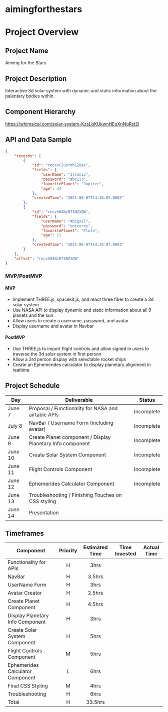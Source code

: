 # aimingforthestars

# Project Overview

## Project Name

Aiming for the Stars

## Project Description

Interactive 3d solar system with dynamic and static information about the palentary bodies within.

## Component Hierarchy

https://whimsical.com/solar-system-KzsLbKUkwnHEuXnNqRstZi

## API and Data Sample


```json
{
    "records": [
        {
            "id": "recxxC2usroh1Z8ex",
            "fields": {
                "userName": "Jtronic",
                "password": "abc123",
                "favoritePlanet": "Jupiter",
                "age": 34
            },
            "createdTime": "2021-06-07T14:26:07.000Z"
        },
        {
            "id": "recvh04NzR73NZXQW",
            "fields": {
                "userName": "Abigail",
                "password": "unicorns",
                "favoritePlanet": "Pluto",
                "age": 11
            },
            "createdTime": "2021-06-07T14:26:07.000Z"
        }
    ],
    "offset": "recvh04NzR73NZXQW"
}
```

### MVP/PostMVP

#### MVP 

- Implement THREE.js, spacekit.js, and react three fiber to create a 3d solar system
- Use NASA API to display dynamic and static information about all 9 planets and the sun
- Allow users to create a username, password, and avatar
- Display username and avatar in Navbar

#### PostMVP

- Use THREE.js to import flight controls and allow signed in users to traverse the 3d solar system in first person
- Allow a 3rd person display with selectable rocket ships
- Create an Ephemerides calculator to display planetary alignment in realtime

## Project Schedule

|  Day | Deliverable | Status
|---|---| ---|
|June 7| Proposal / Functionality for NASA and airtable APIs | Incomplete
|July 8| NavBar / Username Form (including avatar) | Incomplete
|June 9| Create Planet component / Display Planetary Info component | Incomplete
|June 10| Create Solar System Component | Incomplete
|June 11| Flight Controls Component | Incomplete
|June 12| Ephemerides Calculator Component | Incomplete
|June 13| Troubleshooting / Finishing Touches on CSS styling
|June 14| Presentation

## Timeframes

| Component | Priority | Estimated Time | Time Invested | Actual Time |
| --- | :---: |  :---: | :---: | :---: |
| Functionality for APIs | H | 3hrs |  |  |
| NavBar | H | 3.5hrs |  |  |
| UserName Form | H | 3hrs |  |  |
| Avatar Creator | H | 2.5hrs |  |  |
| Create Planet Component | H | 4.5hrs |  |  |
| Display Planetary Info Component| H | 3hrs |  |  |
| Create Solar System Component| H | 5hrs |  |  |
| Flight Controls Component| M | 5hrs |  |  |
| Ephemerides Calculator Component| L | 6hrs |  |  |
| Final CSS Styling| M | 4hrs |  |  |
| Troubleshooting| H | 6hrs |  |  |
| Total | H | 33.5hrs |  |  |
